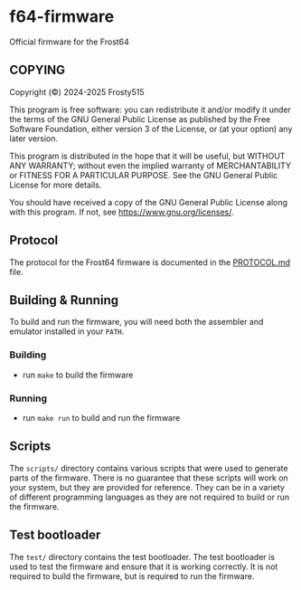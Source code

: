 # f64-firmware

Official firmware for the Frost64

## COPYING

Copyright (©) 2024-2025  Frosty515

This program is free software: you can redistribute it and/or modify
it under the terms of the GNU General Public License as published by
the Free Software Foundation, either version 3 of the License, or
(at your option) any later version.

This program is distributed in the hope that it will be useful,
but WITHOUT ANY WARRANTY; without even the implied warranty of
MERCHANTABILITY or FITNESS FOR A PARTICULAR PURPOSE.  See the
GNU General Public License for more details.

You should have received a copy of the GNU General Public License
along with this program.  If not, see <https://www.gnu.org/licenses/>.

## Protocol

The protocol for the Frost64 firmware is documented in the [PROTOCOL.md](PROTOCOL.md) file.

## Building & Running

To build and run the firmware, you will need both the assembler and emulator installed in your `PATH`.

### Building

- run `make` to build the firmware

### Running

- run `make run` to build and run the firmware

## Scripts

The `scripts/` directory contains various scripts that were used to generate parts of the firmware. There is no guarantee that these scripts will work on your system, but they are provided for reference. They can be in a variety of different programming languages as they are not required to build or run the firmware.

## Test bootloader

The `test/` directory contains the test bootloader. The test bootloader is used to test the firmware and ensure that it is working correctly. It is not required to build the firmware, but is required to run the firmware.

